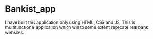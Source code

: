 # Bankist_app

I have built this application only using HTML, CSS and JS. This is multifunctional application which will to some extent replicate real bank websites.
